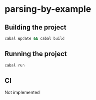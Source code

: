# parsing-by-example

## Building the project

```sh
cabal update && cabal build
```

## Running the project

```sh
cabal run
```

## CI

Not implemented
